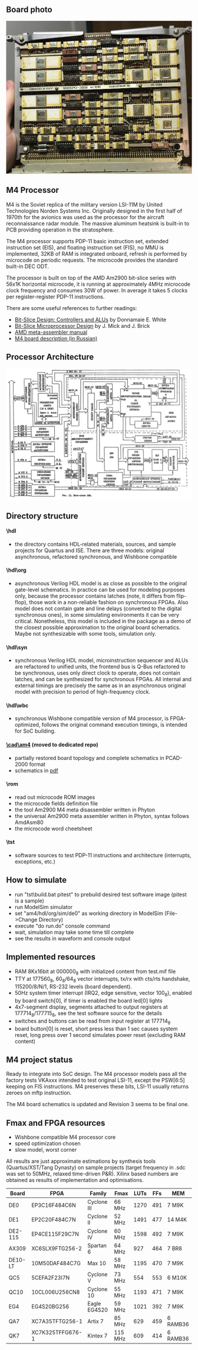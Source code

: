## Board photo

![Board photo](/am4/img/m4a.jpg)

## M4 Processor

M4 is the Soviet replica of the military version LSI-11M by United Technologies Norden Systems Inc.
Originally designed in the first half of 1970th for the avionics was used as the processor for
the aircraft reconnaissance radar module. The massive aluminum heatsink is built-in to PCB
providing operation in the stratosphere.

The M4 processor supports PDP-11 basic instruction set, extended instruction set (EIS), and floating
instruction set (FIS), no MMU is implemented, 32KB of RAM is integrated onboard, refresh is performed
by microcode on periodic requests. The microcode provides the standard built-in DEC ODT.

The processor is built on top of the AMD Am2900 bit-slice series with 56x1K horizontal microcode,
it is running at approximately 4MHz microcode clock frequency and consumes 30W of power. In average
it takes 5 clocks per register-register PDP-11 instructions.

There are some useful references to further readings:
- [Bit-Slice Design: Controllers and ALUs](https://www10.edacafe.com/book/parse_book.php?article=BITSLICE/bitslcP.html)
  by Donnamaie E. White
- [Bit-Slice Microprocessor Design](http://bitsavers.informatik.uni-stuttgart.de/components/amd/Am2900/Mick_Bit-Slice_Microprocessor_Design_1980.pdf)
  by J. Mick and J. Brick
- [AMD meta-assembler manual](http://www.donnamaie.com/2015/Amdasm-80%20Manual-2015%20reduced.pdf)
- [M4 board description (in Russian)](https://www.1801bm1.com/files/retro/M4/doc/mc1280.djvu)

## Processor Architecture
![Processor architecture](/am4/img/arch.jpg)

## Directory structure

#### \hdl
- the directory contains HDL-related materials, sources, and sample projects for Quartus and ISE.
There are three models: original asynchronous, refactored synchronous, and Wishbone compatible

#### \hdl\org
- asynchronous Verilog HDL model is as close as possible to the original gate-level schematics.
In practice can be used for modeling purposes only, because the processor contains latches (note,
it differs from flip-flop), those work in a non-reliable fashion on synchronous FPGAs. Also model
does not contain gate and line delays (converted to the digital synchronous ones), in some
simulating environments it can be very critical. Nonetheless, this model is included in the package
as a demo of the closest possible approximation to the original board schematics. Maybe not
synthesizable with some tools, simulation only.

#### \hdl\syn
- synchronous Verilog HDL model, microinstruction sequencer and ALUs are refactored to unified units,
the frontend bus is Q-Bus refactored to be synchronous, uses only direct clock to operate,
does not contain latches, and can be synthesized for synchronous FPGAs. All internal and external
timings are precisely the same as in an asynchronous original model with precision to period
of high-frequency clock.

#### \hdl\wbc
- synchronous Wishbone compatible version of M4 processor, is FPGA-optimized, follows the original
command execution timings, is intended for SoC building.

#### [\cad\am4](https://github.com/1801BM1/cad11/tree/master/am4) (moved to dedicated repo)
- partially restored board topology and complete schematics in PCAD-2000 format
- schematics in [pdf](https://github.com/1801BM1/cad11/tree/master/am4/m4_r3.pdf)

#### \rom
- read out microcode ROM images
- the microcode fields definition file
- the tool Am2900 M4 meta disassembler written in Phyton
- the universal Am2900 meta assembler written in Phyton, syntax follows AmdAsm80
- the microcode word cheetsheet

#### \tst
- software sources to test PDP-11 instructions and architecture (interrupts, exceptions, etc.)

## How to simulate
- run "tst\build.bat pitest" to prebuild desired test software image (pitest is a sample)
- run ModelSim simulator
- set "am4/hdl/org/sim/de0" as working directory in ModelSim (File->Change Directory)
- execute "do run.do" console command
- wait, simulation may take some time till complete
- see the results in waveform and console output

## Implemented resources
- RAM 8Kx16bit at 000000<sub>8</sub> with initialized content from test.mif file
- TTY at 177560<sub>8</sub>, 60<sub>8</sub>/64<sub>8</sub> vector interrupts,
  tx/rx with cts/rts handshake, 115200/8/N/1, RS-232 levels (board dependent).
- 50Hz system timer interrupt (IRQ2, edge sensitive, vector 100<sub>8</sub>),
  enabled by board switch[0], if timer is enabled the board led[0] lights
- 4x7-segment display, segments attached to output registers at 177714<sub>8</sub>/177715<sub>8</sub>,
  see the test software source for the details
- switches and buttons can be read from input register at 177714<sub>8</sub>
- board button[0] is reset, short press less than 1 sec causes system reset,
  long press over 1 second simulates power reset (excluding RAM content)

## M4 project status
Ready to integrate into SoC design. The M4 processor models pass all the factory tests VKAxxx
intended to test original LSI-11, except the PSW[6:5] keeping on FIS instructions. M4 preserves
these bits, LSI-11 usually returns zeroes on mftp instruction.

The M4 board schematics is updated and Revision 3 seems to be final one.

## Fmax and FPGA resources
- Wishbone compatible M4 processor core
- speed optimization chosen
- slow model, worst corner

All results are just approximate estimations by synthesis tools (Quartus/XST/Tang Dynasty)
on sample projects (target frequency in .sdc was set to 50MHz, relaxed time-driven P&R).
Xilinx based numbers are obtained as results of implementation and optimisations.

| Board   | FPGA             | Family       | Fmax    | LUTs | FFs  | MEM     |
|---------|------------------|--------------|---------|------|------|---------|
| DE0     | EP3C16F484C6N    | Cyclone III  | 66 MHz  | 1270 | 491  | 7 M9K   |
| DE1     | EP2C20F484C7N    | Cyclone II   | 52 MHz  | 1491 | 477  | 14 M4K  |
| DE2-115 | EP4CE115F29C7N   | Cyclone IV   | 60 MHz  | 1598 | 492  | 7 M9K   |
| AX309   | XC6SLX9FTG256-2  | Spartan 6    | 64 MHz  | 927  | 464  | 7 BR8   |
| DE10-LT | 10M50DAF484C7G   | Max 10       | 58 MHz  | 1195 | 470  | 7 M9K   |
| QC5     | 5CEFA2F23I7N     | Cyclone V    | 73 MHz  | 554  | 553  | 6 M10K  |
| QC10    | 10CL006U256CN8   | Cyclone 10   | 55 MHz  | 1193 | 471  | 7 M9K   |
| EG4     | EG4S20BG256      | Eagle EG4S20 | 59 MHz  | 1021 | 392  | 7 M9K   |
| QA7     | XC7A35TFTG256-1  | Artix 7      | 85 MHz  | 629  | 459  | 6 RAMB36 |
| QK7     | XC7K325TFFG676-1 | Kintex 7     | 115 MHz | 609  | 414  | 6 RAMB36 |
